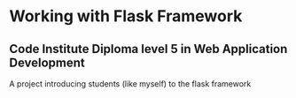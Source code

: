 # Working with Flask Framework

## Code Institute Diploma level 5 in Web Application Development

A project introducing students (like myself) to the flask framework
